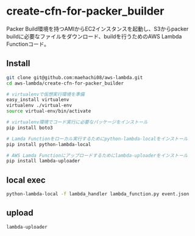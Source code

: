 # create-cfn-for-packer_builder

  Packer Build環境を持つAMIからEC2インスタンスを起動し、S3からpacker buildに必要なファイルをダウンロード、buildを行うためのAWS Lambda Functionコード。

## Install

 ```sh
git clone git@github.com:maehachi08/aws-lambda.git
cd aws-lambda/create-cfn-for-packer_builder

# virtualenvで仮想実行環境を準備
easy_install virtualenv
virtualenv ./virtual-env
source virtual-env/bin/activate

# virtualenv環境でコード実行に必要なパッケージをインストール
pip install boto3

# Lamda Functionをローカル実行するためにpython-lambda-localをインストール
pip install python-lambda-local

# AWS Lamda Functionにアップロードするためにlambda-uploaderをインストール
pip install lambda-uploader
```

## local exec

 ```sh
python-lambda-local -f lambda_handler lambda_function.py event.json
```

## upload

 ```sh
lambda-uploader
```

